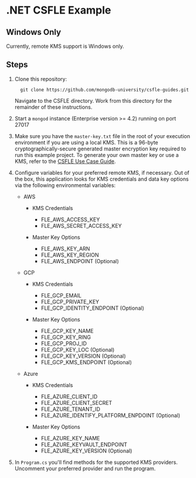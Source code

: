# .NET CSFLE Example

## Windows Only

Currently, remote KMS support is Windows only.

## Steps

1. Clone this repository:

   ```
     git clone https://github.com/mongodb-university/csfle-guides.git
   ```

   Navigate to the CSFLE directory. Work from this directory for the remainder of these
   instructions.

2. Start a `mongod` instance (Enterprise version >= 4.2) running on port 27017

3. Make sure you have the `master-key.txt` file in the root of your
   execution environment if you are using a local KMS. This is a 96-byte cryptographically-secure generated
   master encryption key required to run this example project. To generate your
   own master key or use a KMS, refer to the [CSFLE Use Case
   Guide](https://docs.mongodb.com/drivers/security/client-side-field-level-encryption-guide/).

4. Configure variables for your preferred remote KMS, if
   necessary. Out of the box, this application looks for KMS credentials and data key options
   via the following environmental variables:

   - AWS

     - KMS Credentials

       - FLE_AWS_ACCESS_KEY
       - FLE_AWS_SECRET_ACCESS_KEY

     - Master Key Options

       - FLE_AWS_KEY_ARN
       - FLE_AWS_KEY_REGION
       - FLE_AWS_ENDPOINT (Optional)

   - GCP

     - KMS Credentials

       - FLE_GCP_EMAIL
       - FLE_GCP_PRIVATE_KEY
       - FLE_GCP_IDENTITY_ENDPOINT (Optional)

     - Master Key Options

       - FLE_GCP_KEY_NAME
       - FLE_GCP_KEY_RING
       - FLE_GCP_PROJ_ID
       - FLE_GCP_KEY_LOC (Optional)
       - FLE_GCP_KEY_VERSION (Optional)
       - FLE_GCP_KMS_ENDPOINT (Optional)

   - Azure

     - KMS Credentials

       - FLE_AZURE_CLIENT_ID
       - FLE_AZURE_CLIENT_SECRET
       - FLE_AZURE_TENANT_ID
       - FLE_AZURE_IDENTIFY_PLATFORM_ENPDOINT (Optional)

     - Master Key Options

       - FLE_AZURE_KEY_NAME
       - FLE_AZURE_KEYVAULT_ENDPOINT
       - FLE_AZURE_KEY_VERSION (Optional)

5. In `Program.cs` you'll find methods for the supported KMS providers. Uncomment
   your preferred provider and run the program.
